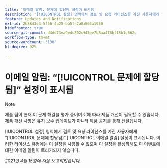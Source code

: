 ```yaml
---
title: '이메일 알림: 문제에 할당됨 설정이 표시됨'
description: '[!UICONTROL 설정] 영역에서 검토 및 요청 라이선스를 가진 사용자에게 “문제에 할당됨” 이메일 알림 설정이 표시됩니다. 이러한 라이선스 유형에는 이 설정을 사용할 수 없으며 이 설정을 활성화해도 이 이벤트에 대한 이메일 알림이 트리거되지 않습니다.'
feature: Updates and Notifications
exl-id: 2b8843e3-5f56-4a25-ba5f-2a8a503a1950
hidefromtoc: true
source-git-commit: d4dd73ea9edc802c945ee7b8aa478bf18b1c662c
workflow-type: tm+mt
source-wordcount: '138'
ht-degree: 92%

---
```


# 이메일 알림: “[!UICONTROL 문제에 할당됨]” 설정이 표시됨

<!--Article created by request-->

>[!NOTE]
>
>제품 팀이 현재 이 문제 해결을 평가 중이며 이에 따라 제품 개선이 필요할 수 있습니다. 제품 개선 사항은 유지 보수 업데이트가 아니라 제품 공지를 통해 전달됩니다.

[!UICONTROL 설정] 영역에서 검토 및 요청 라이선스를 가진 사용자에게 “[!UICONTROL 문제에 할당됨]” [!UICONTROL 이메일 알림] 설정이 표시됩니다. 이러한 라이선스 유형에는 이 설정을 사용할 수 없으며 이 설정을 활성화해도 이 이벤트에 대한 이메일 알림이 트리거되지 않습니다.

_2021년 4월 15일에 처음 보고되었습니다._
